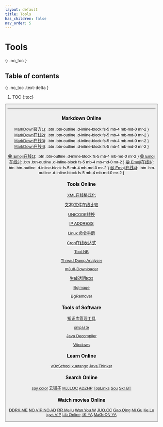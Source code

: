 ```yaml
---
layout: default
title: Tools
has_children: false
nav_order: 5
---
```


# Tools
{: .no_toc }

## Table of contents
{: .no_toc .text-delta }

1. TOC
{:toc}


<button class="btn btn-purple mr-2" onclick="checkAll()" value="一键检测" />

---
### Markdown Online
[MarkDown官方1](https://markdown.com.cn/){: .btn .btn-outline .d-inline-block fs-5 mb-4 mb-md-0 mr-2 }
[MarkDown在线2](http://editor.md.ipandao.com/examples/full.html){: .btn .btn-outline .d-inline-block fs-5 mb-4 mb-md-0 mr-2 }
[MarkDown在线3](https://www.zybuluo.com/mdeditor){: .btn .btn-outline .d-inline-block fs-5 mb-4 mb-md-0 mr-2 }
[MarkDown在线4](http://mahua.jser.me/){: .btn .btn-outline .d-inline-block fs-5 mb-4 mb-md-0 mr-2 }

[😂 Emoji在线1](http://getemoji.com/){: .btn .btn-outline .d-inline-block fs-5 mb-4 mb-md-0 mr-2 }
[😄 Emoji在线2](https://www.emojidaquan.com/){: .btn .btn-outline .d-inline-block fs-5 mb-4 mb-md-0 mr-2 }
[😁 Emoji在线3](https://www.emojiall.com/zh-hans){: .btn .btn-outline .d-inline-block fs-5 mb-4 mb-md-0 mr-2 }
[😆 Emoji在线4](https://emojipedia.org/){: .btn .btn-outline .d-inline-block fs-5 mb-4 mb-md-0 mr-2 }
  

### Tools Online

<p>
<a href="https://c.runoob.com/front-end/710/" target="_blank" class="btn btn-outline fs-5 mb-4 mb-md-0 mr-2">XML在线格式化</a>

<a href="https://www.diffchecker.com/diff" target="_blank" class="btn btn-outline  fs-5 mb-4 mb-md-0 mr-2">文本/文件在线比较</a>

<a href="http://www.jsons.cn/unicode" target="_blank" class="btn btn-outline  fs-5 mb-4 mb-md-0 mr-2">UNICODE转换</a>

<a href="https://ipaddress.com" target="_blank" class="btn btn-outline  fs-5 mb-4 mb-md-0 mr-2">IP ADDRESS</a>
</p>

<p>

<a href="http://linux.51yip.com/" target="_blank" class="btn btn-outline fs-5 mb-4 mb-md-0 mr-2">Linux 命令手册</a>

<a href="http://cron.ciding.cc/" target="_blank" class="btn btn-outline fs-5 mb-4 mb-md-0 mr-2">Cron在线表达式</a>

<a href="https://www.toolnb.com/" target="_blank" class="btn btn-outline fs-5 mb-4 mb-md-0 mr-2">Tool-NB</a>

<a href="https://fastthread.io/ft-index.jsp" target="_blank" class="btn btn-outline fs-5 mb-4 mb-md-0 mr-2">Thread Dump Analyzer</a>
</p>


<p>
<a href="https://blog.luckly-mjw.cn/tool-show/m3u8-downloader/index.html" target="_blank" class="btn btn-outline fs-5 mb-4 mb-md-0 mr-2">m3u8-Downloader</a>

<a href="http://www.ico51.cn/" target="_blank" class="btn btn-outline fs-5 mb-4 mb-md-0 mr-2">生成透明ICO</a>

<a href="https://nav.rdonly.com/laboratory/bgimage/backimage.html" target="_blank" class="btn btn-outline fs-5 mb-4 mb-md-0 mr-2">BgImage</a>

<a href="https://www.aigei.com/bgremover/" target="_blank" class="btn btn-outline fs-5 mb-4 mb-md-0 mr-2">BgRemover</a>

</p>



### Tools of Software 

<p>
<a href="https://obsidian.md" target="_blank" class="btn btn-outline  fs-5 mb-4 mb-md-0 mr-2">知识库管理工具</a>

<a href="https://www.snipaste.com/index.html" target="_blank" class="btn btn-outline fs-5 mb-4 mb-md-0 mr-2">snipaste</a>

<a href="http://java-decompiler.github.io/" target="_blank" class="btn btn-outline fs-5 mb-4 mb-md-0 mr-2">Java Decompiler</a>

<a href="https://msdn.itellyou.cn/" target="_blank" class="btn btn-outline fs-5 mb-4 mb-md-0 mr-2">Windows</a>


</p>

### Learn Online

<p>
<a href="https://www.w3cschool.cn/" target="_blank" class="btn btn-outline fs-5 mb-4 mb-md-0 mr-2">w3cSchool</a>
<a href="https://www.xuetangx.com/" target="_blank" class="btn btn-outline  fs-5 mb-4 mb-md-0 mr-2">xuetangx</a>
<a href="http://www.javathinker.net" target="_blank" class="btn btn-outline  fs-5 mb-4 mb-md-0 mr-2">Java Thinker</a>

</p>


### Search Online

<p>
<a href="https://zh.spycolor.com/0396ff" target="_blank" class="btn btn-outline fs-5 mb-4 mb-md-0 mr-2">spy color</a>
<a href="http://www.yunpz.net/" target="_blank" class="btn btn-outline fs-5 mb-4 mb-md-0 mr-2">云铺子</a>
<a href="https://www.mjjloc.com/#" target="_blank" class="btn btn-outline fs-5 mb-4 mb-md-0 mr-2">MJJLOC</a>
<a href="https://adzhp.cn" target="_blank" class="btn btn-outline fs-5 mb-4 mb-md-0 mr-2">ADZHP</a>
<a href="https://www.toplinks.cc/s/" target="_blank" class="btn btn-outline fs-5 mb-4 mb-md-0 mr-2">TopLinks</a>
<a href="https://nav.sbkko.com/" target="_blank" class="btn btn-outline fs-5 mb-4 mb-md-0 mr-2">Sou</a>
<a href="https://skrbtgo.xyz/" target="_blank" class="btn btn-outline fs-5 mb-4 mb-md-0 mr-2">Skr BT</a>

</p>

### Watch movies Online

<p>

<a href="https://ddrk.me/" titel="" target="_blank" class="btn btn-outline fs-5 mb-4 mb-md-0 mr-2">DDRK.ME</a>
<a href="https://www.novipnoad.com/" target="_blank" class="btn btn-outline fs-5 mb-4 mb-md-0 mr-2">NO VIP NO AD</a>
<a href="https://www.rrmeiju.com/" target="_blank" class="btn btn-outline fs-5 mb-4 mb-md-0 mr-2">RR Meiju</a>
<a href="https://wanyouw.com/" target="_blank" class="btn btn-outline fs-5 mb-4 mb-md-0 mr-2">Wan You W</a>
<a href="https://www.juo.cc" target="_blank" class="btn btn-outline fs-5 mb-4 mb-md-0 mr-2">JUO.CC</a>
<a href="http://gaoqing.la/" target="_blank" class="btn btn-outline fs-5 mb-4 mb-md-0 mr-2">Gao Qing</a>
<a href="https://www.hebeilaibang.com/" target="_blank" class="btn btn-outline fs-5 mb-4 mb-md-0 mr-2">Mi Gu</a>
<a href="https://klyingshi.com/" target="_blank" class="btn btn-outline fs-5 mb-4 mb-md-0 mr-2">Ke Le</a>
<a href="https://www.jpys.me/"  titel="热门影视与动漫" target="_blank" class="btn btn-outline fs-5 mb-4 mb-md-0 mr-2">jpys VIP</a>
<a href="https://www.libvio.me/" titel="热门电影和海外剧" target="_blank" class="btn btn-outline fs-5 mb-4 mb-md-0 mr-2">Lib Online</a>
<a href="https://yanetflix.com/" titel="奈飞" target="_blank" class="btn btn-outline fs-5 mb-4 mb-md-0 mr-2">4K YA</a>
<a href="https://loli.magedn.com/" titel="影视与动漫综艺记录" target="_blank" class="btn btn-outline fs-5 mb-4 mb-md-0 mr-2">MaGeDN YA</a>

</p>



<script type="text/javascript">
 function getURL(url) {
        var xmlhttp = new ActiveXObject( "Microsoft.XMLHTTP");
        xmlhttp.open("GET", url, false);
        xmlhttp.send();
        if(xmlhttp.readyState==4) {
            if(xmlhttp.Status != 200) alert("不存在");
            return xmlhttp.Status==200;
        }
        return false;
}
function checkAll(){
    var elements = document.getElementsByTagName("p>a");
    for(var index=0 ; index< elements.size(); index ++){
        var ele = elements.get(index);
        var link = ele.attr("href");
        if(  (str.startsWith("https", 0) || str.startsWith("http", 0) )&& getURL(link)){
            console.log(  "yes "  + link);
        }
    }
    
}
</script>